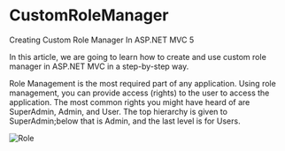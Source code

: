 # CustomRoleManager

Creating Custom Role Manager In ASP.NET MVC 5

In this article, we are going to learn how to create and use custom role manager in ASP.NET MVC in a step-by-step way.

Role Management is the most required part of any application. Using role management, you can provide access (rights) to the user
to access the application. The most common rights you might have heard of are SuperAdmin, Admin, and User. 
The top hierarchy is given to SuperAdmin;below that is Admin, and the last level is for Users.

![Role](https://github.com/saineshwar/CustomRoleManager/blob/master/image001.png?raw=true "Role")

